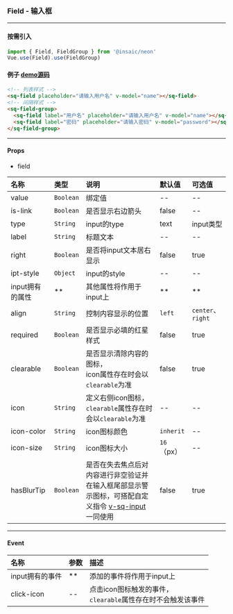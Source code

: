 ### Field - 输入框

---
#### 按需引入

```js
import { Field, FieldGroup } from '@insaic/neon'
Vue.use(Field).use(FieldGroup)
```

#### 例子 [demo源码](https://github.com/insaic/neon/blob/dev/examples/routers/field.vue)
```html
<!-- 列表样式 -->
<sq-field placeholder="请输入用户名" v-model="name"></sq-field>
<!-- 间隔样式 -->
<sq-field-group>
  <sq-field label="用户名" placeholder="请输入用户名" v-model="name"></sq-field>
  <sq-field label="密码" placeholder="请输入密码" v-model="password"></sq-field>
</sq-field-group>
```
---
#### Props
- field

 名称            | 类型      | 说明                    | 默认值   | 可选值
:------         |:--------- |:---------------        |:------- |:-------
 value          | `Boolean` | 绑定值                  |   --     |  --
 is-link        | `Boolean` | 是否显示右边箭头          | false    |  --
 type           | `String`  | input的type             | text     | input类型
 label          | `String`  | 标题文本                 | --       |  --
 right          | `Boolean` | 是否将input文本居右显示   | false    |true
 ipt-style      | `Object`  | input的style           | --       |--
 input拥有的属性 | **        | 其他属性将作用于input上    | **       |**
 align          | `String`  | 控制内容显示的位置        | `left`     | `center`、`right`
 required       | `Boolean` | 是否显示必填的红星样式     | false    | true
 clearable      | `Boolean` | 是否显示清除内容的图标，<br>icon属性存在时会以`clearable`为准    | false    | true
 icon           | `String`  | 定义右侧icon图标，<br>`clearable`属性存在时会以`clearable`为准    | --       | --
 icon-color     | `String`  | icon图标颜色             | `inherit`       | --
 icon-size      | `String`  | icon图标大小             | `16`（px）     | --
 hasBlurTip     | `Boolean` | 是否在失去焦点后对内容进行非空验证并在输入框尾部显示警示图标，可搭配自定义指令 [v-sq-input](#/docs/directives/sq-input) 一同使用 | false     | true

---

#### Event
 名称           | 参数  | 描述             
:-----          |:---- |:------------------ 
input拥有的事件  | **   | 添加的事件将作用于input上
click-icon      | --   | 点击icon图标触发的事件，<br>`clearable`属性存在时不会触发该事件
